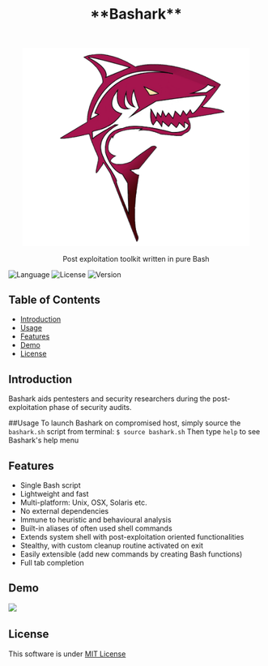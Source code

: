 <h1 align="center"> **Bashark** </h1> <br>
<p align="center">
  <a>
    <img alt="Bashark" title="Bashark" src="logo.svg" width="450">
  </a>
</p>

<p align="center">
  Post exploitation toolkit written in pure Bash
</p>

![Language](https://img.shields.io/badge/Language-Bash-blue.svg?longCache=true&style=flat-square)   ![License](https://img.shields.io/badge/License-MIT-red.svg?longCache=true&style=flat-square)   ![Version](https://img.shields.io/badge/Version-1.0-green.svg?longCache=true&style=flat-square)

## Table of Contents

- [Introduction](#introduction)
- [Usage](#usage)
- [Features](#features)
- [Demo](#demo)
- [License](#license)

## Introduction
Bashark aids pentesters and security researchers during the post-exploitation phase of security audits.

##Usage
To launch Bashark on compromised host, simply source the `bashark.sh` script from terminal:
`$ source bashark.sh`
Then type `help` to see Bashark's help menu


## Features

* Single Bash script
* Lightweight and fast
* Multi-platform: Unix, OSX, Solaris etc.
* No external dependencies
* Immune to heuristic and behavioural analysis
* Built-in aliases of often used shell commands
* Extends system shell with post-exploitation oriented functionalities
* Stealthy, with custom cleanup routine activated on exit
* Easily extensible (add new commands by creating Bash functions) 
* Full tab completion


## Demo

<a href="https://asciinema.org/a/YJEbXtuz3lBb16pIsfj7mdnEE"><img src="https://asciinema.org/a/YJEbXtuz3lBb16pIsfj7mdnEE.png" width="836"/></a>

## License
This software is under [MIT License](https://en.wikipedia.org/wiki/MIT_License)



